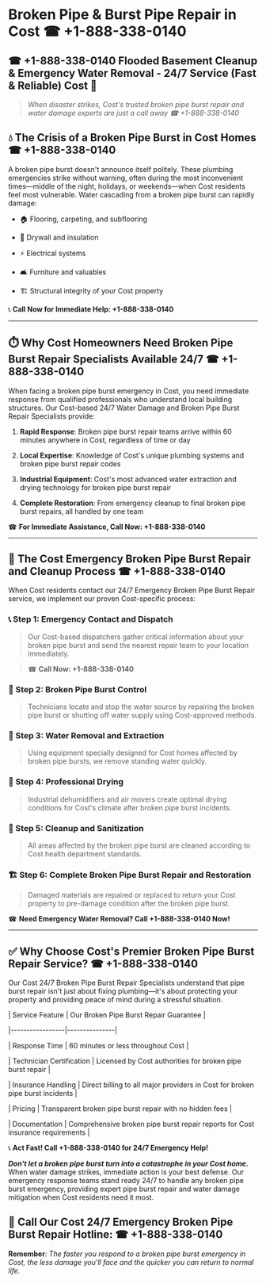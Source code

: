 # Broken Pipe & Burst Pipe Repair in Cost ☎ +1-888-338-0140  
## ☎ +1-888-338-0140 Flooded Basement Cleanup & Emergency Water Removal - 24/7 Service (Fast & Reliable) Cost 🚨  

> *When disaster strikes, Cost's trusted broken pipe burst repair and water damage experts are just a call away ☎ +1-888-338-0140*  

## 💧 The Crisis of a Broken Pipe Burst in Cost Homes ☎ +1-888-338-0140  

A broken pipe burst doesn't announce itself politely. These plumbing emergencies strike without warning, often during the most inconvenient times—middle of the night, holidays, or weekends—when Cost residents feel most vulnerable. Water cascading from a broken pipe burst can rapidly damage:  

* 🏠 Flooring, carpeting, and subflooring  
* 🧱 Drywall and insulation  
* ⚡ Electrical systems  
* 🛋️ Furniture and valuables  
* 🏗️ Structural integrity of your Cost property  

📞 **Call Now for Immediate Help: +1-888-338-0140**  

---  

## ⏱️ Why Cost Homeowners Need Broken Pipe Burst Repair Specialists Available 24/7 ☎ +1-888-338-0140  

When facing a broken pipe burst emergency in Cost, you need immediate response from qualified professionals who understand local building structures. Our Cost-based 24/7 Water Damage and Broken Pipe Burst Repair Specialists provide:  

1. **Rapid Response**: Broken pipe burst repair teams arrive within 60 minutes anywhere in Cost, regardless of time or day  
2. **Local Expertise**: Knowledge of Cost's unique plumbing systems and broken pipe burst repair codes  
3. **Industrial Equipment**: Cost's most advanced water extraction and drying technology for broken pipe burst repair  
4. **Complete Restoration**: From emergency cleanup to final broken pipe burst repairs, all handled by one team  

☎ **For Immediate Assistance, Call Now: +1-888-338-0140**  

---  

## 🔧 The Cost Emergency Broken Pipe Burst Repair and Cleanup Process ☎ +1-888-338-0140  

When Cost residents contact our 24/7 Emergency Broken Pipe Burst Repair service, we implement our proven Cost-specific process:  

### 📞 Step 1: Emergency Contact and Dispatch  
> Our Cost-based dispatchers gather critical information about your broken pipe burst and send the nearest repair team to your location immediately.  
> ☎ **Call Now: +1-888-338-0140**  

### 🚿 Step 2: Broken Pipe Burst Control  
> Technicians locate and stop the water source by repairing the broken pipe burst or shutting off water supply using Cost-approved methods.  

### 🌊 Step 3: Water Removal and Extraction  
> Using equipment specially designed for Cost homes affected by broken pipe bursts, we remove standing water quickly.  

### 💨 Step 4: Professional Drying  
> Industrial dehumidifiers and air movers create optimal drying conditions for Cost's climate after broken pipe burst incidents.  

### 🧼 Step 5: Cleanup and Sanitization  
> All areas affected by the broken pipe burst are cleaned according to Cost health department standards.  

### 🏗️ Step 6: Complete Broken Pipe Burst Repair and Restoration  
> Damaged materials are repaired or replaced to return your Cost property to pre-damage condition after the broken pipe burst.  

☎ **Need Emergency Water Removal? Call +1-888-338-0140 Now!**  

---  

## ✅ Why Choose Cost's Premier Broken Pipe Burst Repair Service? ☎ +1-888-338-0140  

Our Cost 24/7 Broken Pipe Burst Repair Specialists understand that pipe burst repair isn't just about fixing plumbing—it's about protecting your property and providing peace of mind during a stressful situation.  

| Service Feature | Our Broken Pipe Burst Repair Guarantee |  
|-----------------|---------------|  
| Response Time | 60 minutes or less throughout Cost |  
| Technician Certification | Licensed by Cost authorities for broken pipe burst repair |  
| Insurance Handling | Direct billing to all major providers in Cost for broken pipe burst incidents |  
| Pricing | Transparent broken pipe burst repair with no hidden fees |  
| Documentation | Comprehensive broken pipe burst repair reports for Cost insurance requirements |  

📞 **Act Fast! Call +1-888-338-0140 for 24/7 Emergency Help!**  

***Don't let a broken pipe burst turn into a catastrophe in your Cost home.*** When water damage strikes, immediate action is your best defense. Our emergency response teams stand ready 24/7 to handle any broken pipe burst emergency, providing expert pipe burst repair and water damage mitigation when Cost residents need it most.  

## 📱 Call Our Cost 24/7 Emergency Broken Pipe Burst Repair Hotline: ☎ +1-888-338-0140  

**Remember**: *The faster you respond to a broken pipe burst emergency in Cost, the less damage you'll face and the quicker you can return to normal life.*